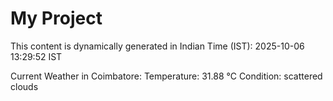 # My Project

This content is dynamically generated in Indian Time (IST): 2025-10-06 13:29:52 IST


Current Weather in Coimbatore:
Temperature: 31.88 °C
Condition: scattered clouds
